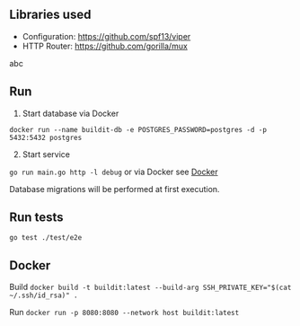 ## Libraries used
- Configuration: https://github.com/spf13/viper
- HTTP Router: https://github.com/gorilla/mux

abc

## Run

1. Start database via Docker

`docker run --name buildit-db -e POSTGRES_PASSWORD=postgres -d -p 5432:5432 postgres`
   
2. Start service 
   
`go run main.go http -l debug`
or via Docker see [Docker](#docker)

Database migrations will be performed at first execution.

## Run tests

`go test ./test/e2e`

## Docker

Build
`docker build -t buildit:latest --build-arg SSH_PRIVATE_KEY="$(cat ~/.ssh/id_rsa)" .`

Run
`docker run -p 8080:8080 --network host buildit:latest`